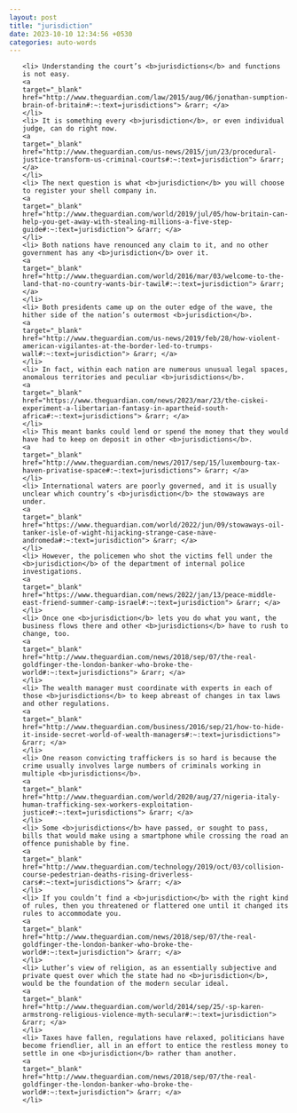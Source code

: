 ```yaml
---
layout: post
title: "jurisdiction"
date: 2023-10-10 12:34:56 +0530
categories: auto-words
---
```

<ol>

    <li> Understanding the court’s <b>jurisdictions</b> and functions is not easy.
    <a 
    target="_blank" 
    href="http://www.theguardian.com/law/2015/aug/06/jonathan-sumption-brain-of-britain#:~:text=jurisdictions"> &rarr; </a>
    </li>
    <li> It is something every <b>jurisdiction</b>, or even individual judge, can do right now.
    <a 
    target="_blank" 
    href="http://www.theguardian.com/us-news/2015/jun/23/procedural-justice-transform-us-criminal-courts#:~:text=jurisdiction"> &rarr; </a>
    </li>
    <li> The next question is what <b>jurisdiction</b> you will choose to register your shell company in.
    <a 
    target="_blank" 
    href="http://www.theguardian.com/world/2019/jul/05/how-britain-can-help-you-get-away-with-stealing-millions-a-five-step-guide#:~:text=jurisdiction"> &rarr; </a>
    </li>
    <li> Both nations have renounced any claim to it, and no other government has any <b>jurisdiction</b> over it.
    <a 
    target="_blank" 
    href="http://www.theguardian.com/world/2016/mar/03/welcome-to-the-land-that-no-country-wants-bir-tawil#:~:text=jurisdiction"> &rarr; </a>
    </li>
    <li> Both presidents came up on the outer edge of the wave, the hither side of the nation’s outermost <b>jurisdiction</b>.
    <a 
    target="_blank" 
    href="http://www.theguardian.com/us-news/2019/feb/28/how-violent-american-vigilantes-at-the-border-led-to-trumps-wall#:~:text=jurisdiction"> &rarr; </a>
    </li>
    <li> In fact, within each nation are numerous unusual legal spaces, anomalous territories and peculiar <b>jurisdictions</b>.
    <a 
    target="_blank" 
    href="https://www.theguardian.com/news/2023/mar/23/the-ciskei-experiment-a-libertarian-fantasy-in-apartheid-south-africa#:~:text=jurisdictions"> &rarr; </a>
    </li>
    <li> This meant banks could lend or spend the money that they would have had to keep on deposit in other <b>jurisdictions</b>.
    <a 
    target="_blank" 
    href="http://www.theguardian.com/news/2017/sep/15/luxembourg-tax-haven-privatise-space#:~:text=jurisdictions"> &rarr; </a>
    </li>
    <li> International waters are poorly governed, and it is usually unclear which country’s <b>jurisdiction</b> the stowaways are under.
    <a 
    target="_blank" 
    href="https://www.theguardian.com/world/2022/jun/09/stowaways-oil-tanker-isle-of-wight-hijacking-strange-case-nave-andromeda#:~:text=jurisdiction"> &rarr; </a>
    </li>
    <li> However, the policemen who shot the victims fell under the <b>jurisdiction</b> of the department of internal police investigations.
    <a 
    target="_blank" 
    href="https://www.theguardian.com/news/2022/jan/13/peace-middle-east-friend-summer-camp-israel#:~:text=jurisdiction"> &rarr; </a>
    </li>
    <li> Once one <b>jurisdiction</b> lets you do what you want, the business flows there and other <b>jurisdictions</b> have to rush to change, too.
    <a 
    target="_blank" 
    href="http://www.theguardian.com/news/2018/sep/07/the-real-goldfinger-the-london-banker-who-broke-the-world#:~:text=jurisdictions"> &rarr; </a>
    </li>
    <li> The wealth manager must coordinate with experts in each of those <b>jurisdictions</b> to keep abreast of changes in tax laws and other regulations.
    <a 
    target="_blank" 
    href="http://www.theguardian.com/business/2016/sep/21/how-to-hide-it-inside-secret-world-of-wealth-managers#:~:text=jurisdictions"> &rarr; </a>
    </li>
    <li> One reason convicting traffickers is so hard is because the crime usually involves large numbers of criminals working in multiple <b>jurisdictions</b>.
    <a 
    target="_blank" 
    href="http://www.theguardian.com/world/2020/aug/27/nigeria-italy-human-trafficking-sex-workers-exploitation-justice#:~:text=jurisdictions"> &rarr; </a>
    </li>
    <li> Some <b>jurisdictions</b> have passed, or sought to pass, bills that would make using a smartphone while crossing the road an offence punishable by fine.
    <a 
    target="_blank" 
    href="http://www.theguardian.com/technology/2019/oct/03/collision-course-pedestrian-deaths-rising-driverless-cars#:~:text=jurisdictions"> &rarr; </a>
    </li>
    <li> If you couldn’t find a <b>jurisdiction</b> with the right kind of rules, then you threatened or flattered one until it changed its rules to accommodate you.
    <a 
    target="_blank" 
    href="http://www.theguardian.com/news/2018/sep/07/the-real-goldfinger-the-london-banker-who-broke-the-world#:~:text=jurisdiction"> &rarr; </a>
    </li>
    <li> Luther’s view of religion, as an essentially subjective and private quest over which the state had no <b>jurisdiction</b>, would be the foundation of the modern secular ideal.
    <a 
    target="_blank" 
    href="http://www.theguardian.com/world/2014/sep/25/-sp-karen-armstrong-religious-violence-myth-secular#:~:text=jurisdiction"> &rarr; </a>
    </li>
    <li> Taxes have fallen, regulations have relaxed, politicians have become friendlier, all in an effort to entice the restless money to settle in one <b>jurisdiction</b> rather than another.
    <a 
    target="_blank" 
    href="http://www.theguardian.com/news/2018/sep/07/the-real-goldfinger-the-london-banker-who-broke-the-world#:~:text=jurisdiction"> &rarr; </a>
    </li>